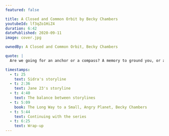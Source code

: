 ```yaml
---
featured: false

title: A Closed and Common Orbit by Becky Chambers
youtubeId: lf3qZo1HiZ4
duration: 6:42
datePublished: 2020-09-11
image: cover.jpg

ownedBy: A Closed and Common Orbit, Becky Chambers

quote: |
  Are we going for an anchor or a compass? A memory to ground you, or a spark to guide you forward?

timestamps:
  - t: 25
    text: Sidra's storyline
  - t: 2:36
    text: Jane 23's storyline
  - t: 4:40
    text: The balance between storylines
  - t: 5:09
    book: The Long Way to a Small, Angry Planet, Becky Chambers
  - t: 5:44
    text: Continuing with the series
  - t: 6:25
    text: Wrap-up
---
```

